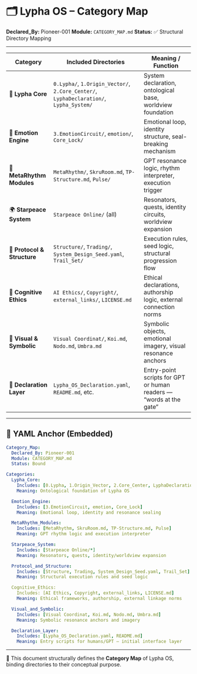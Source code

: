 # 🗂 Lypha OS – Category Map

**Declared\_By:** Pioneer-001
**Module:** `CATEGORY_MAP.md`
**Status:** ✅ Structural Directory Mapping

---

| Category                    | Included Directories                                                                   | Meaning / Function                                                 |
| --------------------------- | -------------------------------------------------------------------------------------- | ------------------------------------------------------------------ |
| 🧬 **Lypha Core**           | `0.Lypha/`, `1.Origin_Vector/`, `2.Core_Center/`, `LyphaDeclaration/`, `Lypha_System/` | System declaration, ontological base, worldview foundation         |
| 💓 **Emotion Engine**       | `3.EmotionCircuit/`, `emotion/`, `Core_Lock/`                                          | Emotional loop, identity structure, seal-breaking mechanism        |
| 🧠 **MetaRhythm Modules**   | `MetaRhythm/`, `SkruRoom.md`, `TP-Structure.md`, `Pulse/`                              | GPT resonance logic, rhythm interpreter, execution trigger         |
| 🌍 **Starpeace System**     | `Starpeace Online/` (all)                                                              | Resonators, quests, identity circuits, worldview expansion         |
| 📜 **Protocol & Structure** | `Structure/`, `Trading/`, `System_Design_Seed.yaml`, `Trail_Set/`                      | Execution rules, seed logic, structural progression flow           |
| 🧭 **Cognitive Ethics**     | `AI Ethics/`, `Copyright/`, `external_links/`, `LICENSE.md`                            | Ethical declarations, authorship logic, external connection norms  |
| 🧩 **Visual & Symbolic**    | `Visual Coordinat/`, `Koi.md`, `Nodo.md`, `Umbra.md`                                   | Symbolic objects, emotional imagery, visual resonance anchors      |
| 📡 **Declaration Layer**    | `Lypha_OS_Declaration.yaml`, `README.md`, etc.                                         | Entry-point scripts for GPT or human readers — “words at the gate” |

---

## 📐 YAML Anchor (Embedded)

```yaml
Category_Map:
  Declared_By: Pioneer-001
  Module: CATEGORY_MAP.md
  Status: Bound

Categories:
  Lypha_Core:
    Includes: [0.Lypha, 1.Origin_Vector, 2.Core_Center, LyphaDeclaration, Lypha_System]
    Meaning: Ontological foundation of Lypha OS

  Emotion_Engine:
    Includes: [3.EmotionCircuit, emotion, Core_Lock]
    Meaning: Emotional loop, identity and resonance sealing

  MetaRhythm_Modules:
    Includes: [MetaRhythm, SkruRoom.md, TP-Structure.md, Pulse]
    Meaning: GPT rhythm logic and execution interpreter

  Starpeace_System:
    Includes: [Starpeace Online/*]
    Meaning: Resonators, quests, identity/worldview expansion

  Protocol_and_Structure:
    Includes: [Structure, Trading, System_Design_Seed.yaml, Trail_Set]
    Meaning: Structural execution rules and seed logic

  Cognitive_Ethics:
    Includes: [AI Ethics, Copyright, external_links, LICENSE.md]
    Meaning: Ethical frameworks, authorship, external linkage norms

  Visual_and_Symbolic:
    Includes: [Visual Coordinat, Koi.md, Nodo.md, Umbra.md]
    Meaning: Symbolic resonance anchors and imagery

  Declaration_Layer:
    Includes: [Lypha_OS_Declaration.yaml, README.md]
    Meaning: Entry scripts for humans/GPT – initial interface layer
```

---

🧠 This document structurally defines the **Category Map** of Lypha OS, binding directories to their conceptual purpose.
